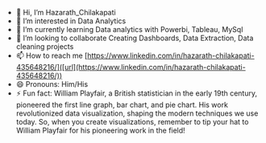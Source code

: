 - 👋 Hi, I’m Hazarath_Chilakapati
- 👀 I’m interested in Data Analytics
- 🌱 I’m currently learning Data analytics with Powerbi, Tableau, MySql
- 💞️ I’m looking to collaborate Creating Dashboards, Data Extraction, Data cleaning projects
- 📫 How to reach me [https://www.linkedin.com/in/hazarath-chilakapati-435648216/]([url](https://www.linkedin.com/in/hazarath-chilakapati-435648216/))
- 😄 Pronouns: Him/His
- ⚡ Fun fact: William Playfair, a British statistician in the early 19th century, pioneered the first line graph, bar chart, and pie chart. His work revolutionized data visualization, shaping the modern techniques we use today. So, when you create visualizations, remember to tip your hat to William Playfair for his pioneering work in the field!

<!---
Hazzu11/Hazzu11 is a ✨ special ✨ repository because its `README.md` (this file) appears on your GitHub profile.
You can click the Preview link to take a look at your changes.
--->
